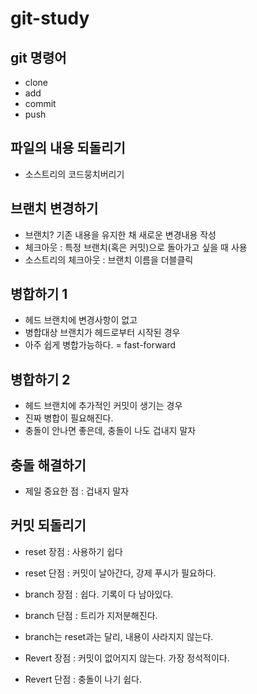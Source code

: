 # git-study

## git 명령어 
 - clone
 - add
 - commit
 - push
  
## 파일의 내용 되돌리기
 - 소스트리의 코드뭉치버리기 

## 브랜치 변경하기
 - 브랜치? 기존 내용을 유지한 채 새로운 변경내용 작성
 - 체크아웃 : 특정 브랜치(혹은 커밋)으로 돌아가고 싶을 때 사용
 - 소스트리의 체크아웃 : 브랜치 이름을 더블클릭

## 병합하기 1
 - 헤드 브랜치에 변경사항이 없고
 - 병합대상 브랜치가 헤드로부터 시작된 경우
 - 아주 쉽게 병합가능하다. = fast-forward

## 병합하기 2
 - 헤드 브랜치에 추가적인 커밋이 생기는 경우
 - 진짜 병합이 필요해진다.
 - 충돌이 안나면 좋은데, 충돌이 나도 겁내지 말자

## 충돌 해결하기
 - 제일 중요한 점 : 겁내지 말자

## 커밋 되돌리기
 - reset 장점 : 사용하기 쉽다
 - reset 단점 : 커밋이 날아간다, 강제 푸시가 필요하다.

 - branch 장점 : 쉽다. 기록이 다 남아있다.
 - branch 단점 : 트리가 지저분해진다.
 - branch는 reset과는 달리, 내용이 사라지지 않는다.

 - Revert 장점 : 커밋이 없어지지 않는다. 가장 정석적이다.
 - Revert 단점 : 충돌이 나기 쉽다.